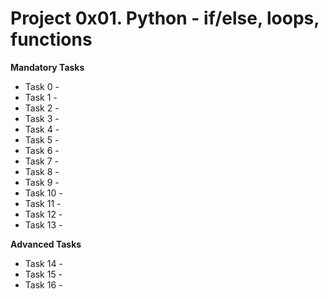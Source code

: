 # Project 0x01. Python - if/else, loops, functions

**Mandatory Tasks**

- Task 0 - 
- Task 1 - 
- Task 2 - 
- Task 3 - 
- Task 4 - 
- Task 5 - 
- Task 6 - 
- Task 7 -
- Task 8 -
- Task 9 -
- Task 10 -
- Task 11 - 
- Task 12 -
- Task 13 -

**Advanced Tasks**

- Task 14 -
- Task 15 -
- Task 16 - 